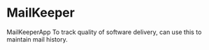 # MailKeeper
MailKeeperApp
To track quality of software delivery, can use this to maintain mail history.